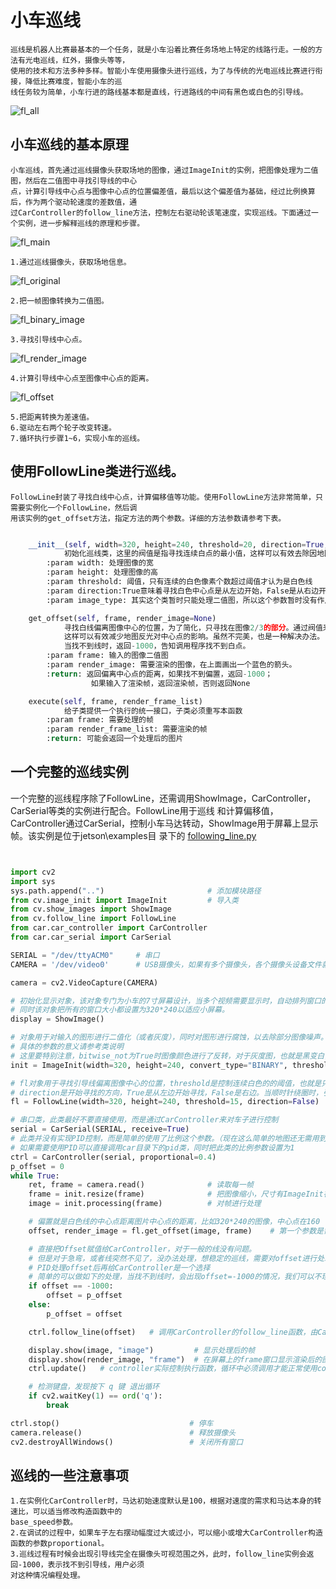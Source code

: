 # 小车巡线
    巡线是机器人比赛最基本的一个任务，就是小车沿着比赛任务场地上特定的线路行走。一般的方法有光电巡线，红外，摄像头等等，
    使用的技术和方法多种多样。智能小车使用摄像头进行巡线，为了与传统的光电巡线比赛进行衔接，降低比赛难度，智能小车的巡
    线任务较为简单，小车行进的路线基本都是直线，行进路线的中间有黑色或白色的引导线。

![fl_all](https://github.com/lonerlin/SelfDrivingCVCar/blob/testing/Tutorial/pic/fl_all.jpg)

## 小车巡线的基本原理
    小车巡线，首先通过巡线摄像头获取场地的图像，通过ImageInit的实例，把图像处理为二值图，然后在二值图中寻找引导线的中心
    点，计算引导线中心点与图像中心点的位置偏差值，最后以这个偏差值为基础，经过比例换算后，作为两个驱动轮速度的差数值，通
    过CarController的follow_line方法，控制左右驱动轮该笔速度，实现巡线。下面通过一个实例，进一步解释巡线的原理和步骤。

![fl_main](https://github.com/lonerlin/SelfDrivingCVCar/blob/testing/Tutorial/pic/fl_main.png)

    1.通过巡线摄像头，获取场地信息。

   ![fl_original](https://github.com/lonerlin/SelfDrivingCVCar/blob/testing/Tutorial/pic/fl_original.png)

    2.把一帧图像转换为二值图。

   ![fl_binary_image](https://github.com/lonerlin/SelfDrivingCVCar/blob/testing/Tutorial/pic/fl_binary_image.png)

    3.寻找引导线中心点。

   ![fl_render_image](https://github.com/lonerlin/SelfDrivingCVCar/blob/testing/Tutorial/pic/fl_render_image.png)

    4.计算引导线中心点至图像中心点的距离。

   ![fl_offset](https://github.com/lonerlin/SelfDrivingCVCar/blob/testing/Tutorial/pic/fl_offset.png)

    5.把距离转换为差速值。
    6.驱动左右两个轮子改变转速。
    7.循环执行步骤1~6，实现小车的巡线。
## 使用FollowLine类进行巡线。
    FollowLine封装了寻找白线中心点，计算偏移值等功能。使用FollowLine方法非常简单，只需要实例化一个FollowLine，然后调
    用该实例的get_offset方法，指定方法的两个参数。详细的方法参数请参考下表。

````python

    __init__(self, width=320, height=240, threshold=20, direction=True, image_type='BINARY')
            初始化巡线类，这里的阀值是指寻找连续白点的最小值，这样可以有效去除因地图反光产生的干扰。
        :param width: 处理图像的宽
        :param height: 处理图像的高
        :param threshold: 阈值，只有连续的白色像素个数超过阈值才认为是白色线
        :param direction:True意味着寻找白色中心点是从左边开始，False是从右边开始
        :param image_type: 其实这个类暂时只能处理二值图，所以这个参数暂时没有作用

    get_offset(self, frame, render_image=None)
            寻找白线偏离图像中心的位置，为了简化，只寻找在图像2/3的部分。通过阀值来控制连续白点的区域，
            这样可以有效减少地图反光对中心点的影响。虽然不完美，也是一种解决办法。
            当找不到线时，返回-1000，告知调用程序找不到白点。
        :param frame: 输入的图像二值图
        :param render_image: 需要渲染的图像，在上面画出一个蓝色的箭头。
        :return: 返回偏离中心点的距离，如果找不到偏置，返回-1000；
                  如果输入了渲染帧，返回渲染帧，否则返回None

    execute(self, frame, render_frame_list)
            给子类提供一个执行的统一接口，子类必须重写本函数
        :param frame: 需要处理的帧
        :param render_frame_list: 需要渲染的帧
        :return: 可能会返回一个处理后的图片

````

## 一个完整的巡线实例
一个完整的巡线程序除了FollowLine，还需调用ShowImage，CarController，CarSerial等类的实例进行配合。FollowLine用于巡线
和计算偏移值，CarController通过CarSerial，控制小车马达转动，ShowImage用于屏幕上显示帧。该实例是位于jetson\examples目
录下的 [following_line.py](https://github.com/lonerlin/SelfDrivingCVCar/blob/testing/jetson/examples/following_line.py)
    
```python


import cv2
import sys
sys.path.append("..")                       # 添加模块路径
from cv.image_init import ImageInit         # 导入类
from cv.show_images import ShowImage
from cv.follow_line import FollowLine
from car.car_controller import CarController
from car.car_serial import CarSerial

SERIAL = "/dev/ttyACM0"     # 串口
CAMERA = '/dev/video0'      # USB摄像头，如果有多个摄像头，各个摄像头设备文件就是video0，video1,video2等等

camera = cv2.VideoCapture(CAMERA)

# 初始化显示对象，该对象专门为小车的7寸屏幕设计，当多个视频需要显示时，自动排列窗口的位置,避免窗口重叠。
# 同时该对象把所有的窗口大小都设置为320*240以适应小屏幕。
display = ShowImage()

# 对象用于对输入的图形进行二值化（或者灰度），同时对图形进行腐蚀，以去除部分图像噪声。
# 具体的参数的意义请参考类说明
# 这里要特别注意，bitwise_not为True时图像颜色进行了反转，对于灰度图，也就是黑变白，白变黑，适合于引导线是黑色的地图。
init = ImageInit(width=320, height=240, convert_type="BINARY", threshold=60, bitwise_not=True)

# fl对象用于寻找引导线偏离图像中心的位置，threshold是控制连续白色的的阈值，也就是只有连续多少个白色像素点才认为已经找到引导线
# direction是开始寻找的方向，True是从左边开始寻找，False是右边。当顺时针绕圈时，引导线大概率出现在右边，所以可以选择False。
fl = FollowLine(width=320, height=240, threshold=15, direction=False)

# 串口类，此类最好不要直接使用，而是通过CarController来对车子进行控制
serial = CarSerial(SERIAL, receive=True)
# 此类并没有实现PID控制，而是简单的使用了比例这个参数。（现在这么简单的地图还无需用到PID）
# 如果需要使用PID可以直接调用car目录下的pid类，同时把此类的比例参数设置为1
ctrl = CarController(serial, proportional=0.4)
p_offset = 0
while True:
    ret, frame = camera.read()              # 读取每一帧
    frame = init.resize(frame)              # 把图像缩小，尺寸有ImageInit在初始化时指定
    image = init.processing(frame)          # 对帧进行处理

    # 偏置就是白色线的中心点距离图片中心点的距离，比如320*240的图像，中心点在160
    offset, render_image = fl.get_offset(image, frame)    # 第一个参数是需要处理的图像，第二个参数是需要渲染的图像

    # 直接把Offset赋值给CarController，对于一般的线没有问题。
    # 但是对于急弯，或者线突然不见了，没办法处理，想稳定的巡线，需要对offset进行处理后再给CarController
    # PID处理offset后再给CarController是一个选择
    # 简单的可以做如下的处理，当找不到线时，会出现offset=-1000的情况，我们可以不理它当它是0.
    if offset == -1000:
        offset = p_offset
    else:
        p_offset = offset

    ctrl.follow_line(offset)   # 调用CarController的follow_line函数，由CarController控制小车的实际行走

    display.show(image, "image")         # 显示处理后的帧
    display.show(render_image, "frame")  # 在屏幕上的frame窗口显示渲染后的图像（此处的渲染就是在屏幕上画出中心点的位置）
    ctrl.update()   # controller实际控制执行函数，循环中必须调用才能正常使用controller

    # 检测键盘，发现按下 q 键 退出循环
    if cv2.waitKey(1) == ord('q'):
        break

ctrl.stop()                             # 停车
camera.release()                        # 释放摄像头
cv2.destroyAllWindows()                 # 关闭所有窗口


```


## 巡线的一些注意事项
    1.在实例化CarController时，马达初始速度默认是100，根据对速度的需求和马达本身的转速比，可以适当修改构造函数中的
    base_speed参数。
    2.在调试的过程中，如果车子左右摆动幅度过大或过小，可以缩小或增大CarController构造函数的参数proportional。
    3.巡线过程有时候会出现引导线完全在摄像头可视范围之外，此时，follow_line实例会返回-1000，表示找不到引导线，用户必须
    对这种情况编程处理。
    